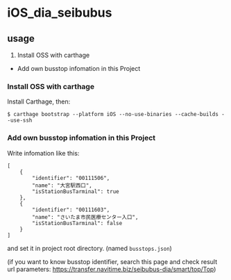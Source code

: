 # iOS_dia_seibubus

## usage

1. Install OSS with carthage
- Add own busstop infomation in this Project

### Install OSS with carthage

Install Carthage, then:

```
$ carthage bootstrap --platform iOS --no-use-binaries --cache-builds --use-ssh
```

### Add own busstop infomation in this Project 

Write infomation like this:

```
[
    {
        "identifier": "00111506",
        "name": "大宮駅西口",
        "isStationBusTarminal": true
    },
    {
        "identifier": "00111603",
        "name": "さいたま市民医療センター入口",
        "isStationBusTarminal": false
    }
]
```

and set it in project root directory.
(named `busstops.json`)

(if you want to know busstop identifier, search this page and check result url parameters: https://transfer.navitime.biz/seibubus-dia/smart/top/Top)
